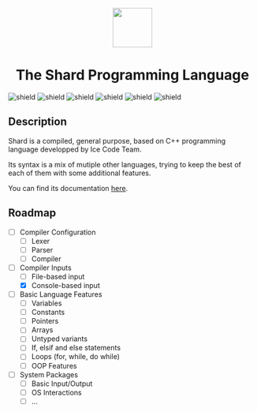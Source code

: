 <div align="center">
  <p>
    <img width="80" src="https://avatars.githubusercontent.com/u/99663083?v=4">
  </p>
  <h1>The Shard Programming Language</h1>
</div>

![shield](https://img.shields.io/badge/version-ALPHA-524fff)
![shield](https://img.shields.io/github/repo-size/Ice-Code-Team/shard-lang)
![shield](https://img.shields.io/badge/Status-In%20Progress-7aff7a)
![shield](https://img.shields.io/badge/Made%20in-C++-00599C?logo=cplusplus)
![shield](https://img.shields.io/badge/Supported%20Platforms-Windows%20%7C%20Linux%20%7C%20MacOS-blue)
![shield](https://img.shields.io/badge/stable-NO-ff4f4f)

## Description

Shard is a compiled, general purpose, based on C++ programming language developped by Ice Code Team.

Its syntax is a mix of mutiple other languages, trying to keep the best of each of them with some additional features.

You can find its documentation [here](https://github.com/Ice-Code-Team/shard-lang/blob/main/docs.md).

## Roadmap

- [ ] Compiler Configuration
  - [ ] Lexer
  - [ ] Parser
  - [ ] Compiler
- [ ] Compiler Inputs
  - [ ] File-based input
  - [x] Console-based input
- [ ] Basic Language Features
  - [ ] Variables
  - [ ] Constants
  - [ ] Pointers
  - [ ] Arrays
  - [ ] Untyped variants
  - [ ] If, elsif and else statements
  - [ ] Loops (for, while, do while)
  - [ ] OOP Features
- [ ] System Packages
  - [ ] Basic Input/Output
  - [ ] OS Interactions
  - [ ] ...
